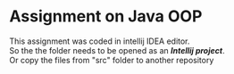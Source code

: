 # Assignment on Java OOP

This assignment was coded in intellij IDEA editor.<br> So the the folder needs to be opened as an ***Intellij project***.<br> Or copy the files from "src" folder to another repository 
